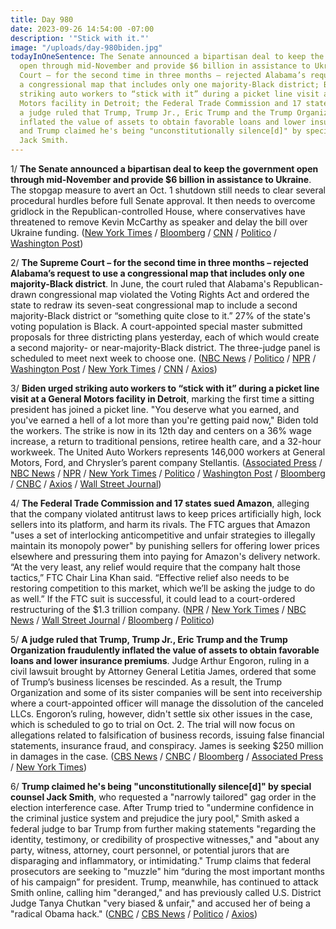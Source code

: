 ```yaml
---
title: Day 980
date: 2023-09-26 14:54:00 -07:00
description: '"Stick with it."'
image: "/uploads/day-980biden.jpg"
todayInOneSentence: The Senate announced a bipartisan deal to keep the government
  open through mid-November and provide $6 billion in assistance to Ukraine; the Supreme
  Court – for the second time in three months – rejected Alabama’s request to use
  a congressional map that includes only one majority-Black district; Biden urged
  striking auto workers to “stick with it” during a picket line visit at a General
  Motors facility in Detroit; the Federal Trade Commission and 17 states sued Amazon;
  a judge ruled that Trump, Trump Jr., Eric Trump and the Trump Organization fraudulently
  inflated the value of assets to obtain favorable loans and lower insurance premiums;
  and Trump claimed he's being "unconstitutionally silence[d]" by special counsel
  Jack Smith.
---
```


1/ **The Senate announced a bipartisan deal to keep the government open through mid-November and provide $6 billion in assistance to Ukraine**. The stopgap measure to avert an Oct. 1 shutdown still needs to clear several procedural hurdles before full Senate approval. It then needs to overcome gridlock in the Republican-controlled House, where conservatives have threatened to remove Kevin McCarthy as speaker and delay the bill over Ukraine funding. ([New York Times](https://www.nytimes.com/2023/09/26/us/politics/senate-bill-government-shutdown.html) / [Bloomberg](https://www.bloomberg.com/news/articles/2023-09-26/senate-negotiators-announce-bipartisan-bid-to-avert-shutdown?srnd=premium&sref=MIBMEEoj) / [CNN](https://www.cnn.com/2023/09/26/politics/mccarthy-government-shutdown-latest/index.html) / [Politico](https://www.politico.com/live-updates/2023/09/26/congress/senate-unveils-spending-stopgap-00118227) / [Washington Post](https://www.washingtonpost.com/politics/2023/09/26/senate-announces-short-term-deal-avert-government-shutdown-future-house-unclear/))

2/ **The Supreme Court – for the second time in three months – rejected Alabama’s request to use a congressional map that includes only one majority-Black district**. In June, the court ruled that Alabama's Republican-drawn congressional map violated the Voting Rights Act and ordered the state to redraw its seven-seat congressional map to include a second majority-Black district or “something quite close to it.” 27% of the state's voting population is Black. A court-appointed special master submitted proposals for three districting plans yesterday, each of which would create a second majority- or near-majority-Black district. The three-judge panel is scheduled to meet next week to choose one. ([NBC News](https://www.nbcnews.com/politics/supreme-court/supreme-court-rejects-alabamas-bid-use-congressional-map-just-one-majo-rcna105688) / [Politico](https://www.politico.com/news/2023/09/26/supreme-court-alabama-redistricting-00118122) / [NPR](https://www.npr.org/2023/09/26/1200906844/supreme-court-alabama-voting-case) / [Washington Post](https://www.washingtonpost.com/politics/2023/09/26/supreme-court-alabama-congressional-redistricting/) / [New York Times](https://www.nytimes.com/2023/09/26/us/politics/supreme-court-alabama-voting-map.html) / [CNN](https://www.cnn.com/2023/09/26/politics/supreme-court-alabama-redistricting/) / [Axios](https://www.axios.com/2023/09/26/supreme-court-alabama-gop-congressional-map))

3/ **Biden urged striking auto workers to “stick with it” during a picket line visit at a General Motors facility in Detroit**, marking the first time a sitting president has joined a picket line. "You deserve what you earned, and you've earned a hell of a lot more than you're getting paid now," Biden told the workers. The strike is now in its 12th day and centers on a 36% wage increase, a return to traditional pensions, retiree health care, and a 32-hour workweek. The United Auto Workers represents 146,000 workers at General Motors, Ford, and Chrysler’s parent company Stellantis. ([Associated Press](https://apnews.com/article/president-joe-biden-strike-united-auto-workers-8ecc84eeca15c99673f31bdac6921f7b) / [NBC News](https://www.nbcnews.com/politics/white-house/biden-makes-history-striking-auto-workers-picket-line-rcna117348) / [NPR](https://www.npr.org/2023/09/26/1201627330/biden-auto-workers-uaw-strike-michigan-detroit-trump) / [New York Times](https://www.nytimes.com/live/2023/09/26/us/biden-uaw-strike-detroit) / [Politico](https://www.politico.com/news/2023/09/26/biden-joins-striking-auto-workers-on-picket-line-00118171) / [Washington Post](https://www.washingtonpost.com/politics/2023/09/26/biden-uaw-picket-line/) / [Bloomberg](https://www.bloomberg.com/news/articles/2023-09-26/-stick-with-it-biden-backs-uaw-pay-demands-on-picket-line?srnd=premium&sref=MIBMEEoj) / [CNBC](https://www.cnbc.com/2023/09/26/biden-stands-with-striking-uaw-autoworkers-in-michigan.html) / [Axios](https://www.axios.com/2023/09/26/president-biden-uaw-strike-picket-detriot) / [Wall Street Journal](https://www.wsj.com/politics/elections/biden-and-trump-square-off-back-to-back-in-michigan-marking-start-of-2024-fight-b263e44d))

4/ **The Federal Trade Commission and 17 states sued Amazon**, alleging that the company violated antitrust laws to keep prices artificially high, lock sellers into its platform, and harm its rivals. The FTC argues that Amazon "uses a set of interlocking anticompetitive and unfair strategies to illegally maintain its monopoly power" by punishing sellers for offering lower prices elsewhere and pressuring them into paying for Amazon's delivery network. “At the very least, any relief would require that the company halt those tactics,” FTC Chair Lina Khan said. “Effective relief also needs to be restoring competition to this market, which we’ll be asking the judge to do as well.” If the FTC suit is successful, it could lead to a court-ordered restructuring of the $1.3 trillion company. ([NPR](https://www.npr.org/2023/09/26/1191099421/amazon-ftc-lawsuit-antitrust-monopoly) / [New York Times](https://www.nytimes.com/2023/09/26/technology/ftc-amazon.html) / [NBC News](https://www.nbcnews.com/tech/tech-news/amazon-used-market-power-warp-prices-goods-internet-ftc-alleges-rcna117371) / [Wall Street Journal](https://www.wsj.com/tech/ftc-sues-amazon-alleging-illegal-online-marketplace-monopoly-6bd9af23) / [Bloomberg](https://www.bloomberg.com/news/articles/2023-09-26/ftc-chief-aims-to-end-amazon-illegal-conduct-quiet-on-breakup?srnd=premium&sref=MIBMEEoj) / [Politico](https://www.politico.com/news/2023/09/26/regulators-launch-suit-to-upend-amazons-business-empire-00118158))

5/ **A judge ruled that Trump, Trump Jr., Eric Trump and the Trump Organization fraudulently inflated the value of assets to obtain favorable loans and lower insurance premiums**. Judge Arthur Engoron, ruling in a civil lawsuit brought by Attorney General Letitia James, ordered that some of Trump’s business licenses be rescinded. As a result, the Trump Organization and some of its sister companies will be sent into receivership where a court-appointed officer will manage the dissolution of the canceled LLCs. Engoron’s ruling, however, didn't settle six other issues in the case, which is scheduled to go to trial on Oct. 2. The trial will now focus on allegations related to falsification of business records, issuing false financial statements, insurance fraud, and conspiracy. James is seeking $250 million in damages in the case. ([CBS News](https://www.cbsnews.com/news/donald-trump-company-violated-fraud-law-new-york-judge-rules/) / [CNBC](https://www.cnbc.com/2023/09/26/trump-and-company-liable-for-fraud-in-new-york-lawsuit-judge-rules.html) / [Bloomberg](https://www.bloomberg.com/news/articles/2023-09-26/trump-found-liable-for-fraud-in-ny-attorney-general-s-case?srnd=premium&sref=MIBMEEoj) / [Associated Press](https://apnews.com/article/donald-trump-letitia-james-fraud-lawsuit-1569245a9284427117b8d3ba5da74249) / [New York Times](https://www.nytimes.com/2023/09/26/nyregion/trump-james-fraud-trial.html))

6/ **Trump claimed he's being "unconstitutionally silence[d]" by special counsel Jack Smith**, who requested a "narrowly tailored" gag order in the election interference case. After Trump tried to "undermine confidence in the criminal justice system and prejudice the jury pool," Smith asked a federal judge to bar Trump from further making statements "regarding the identity, testimony, or credibility of prospective witnesses," and "about any party, witness, attorney, court personnel, or potential jurors that are disparaging and inflammatory, or intimidating." Trump claims that federal prosecutors are seeking to "muzzle" him “during the most important months of his campaign” for president. Trump, meanwhile, has continued to attack Smith online, calling him "deranged," and has previously called U.S. District Judge Tanya Chutkan "very biased & unfair," and accused her of being a "radical Obama hack." ([CNBC](https://www.cnbc.com/2023/09/26/trump-blasts-special-counsel-gag-order-bid-in-january-6-election-case-.html) / [CBS News](https://www.cbsnews.com/news/donald-trump-special-counsel-jack-smith-muzzle-him-gag-order-request-election-case/) / [Politico](https://www.politico.com/news/2023/09/26/trump-gag-order-chutkan-00118094) / [Axios](https://www.axios.com/2023/09/26/trump-gag-order-2020-election-case))

